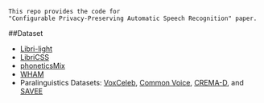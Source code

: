 ```
This repo provides the code for 
"Configurable Privacy-Preserving Automatic Speech Recognition" paper.
```
##Dataset
- [Libri-light](https://github.com/facebookresearch/libri-light/tree/master/data_preparation)
- [LibriCSS](https://github.com/chenzhuo1011/libri_css)
- [phoneticsMix]()
- [WHAM]()
- Paralinguistics Datasets: [VoxCeleb](https://www.tensorflow.org/datasets/catalog/voxceleb), [Common Voice](https://www.tensorflow.org/datasets/catalog/common_voice), [CREMA-D](https://www.tensorflow.org/datasets/catalog/crema_d), and [SAVEE](https://www.tensorflow.org/datasets/catalog/savee)

